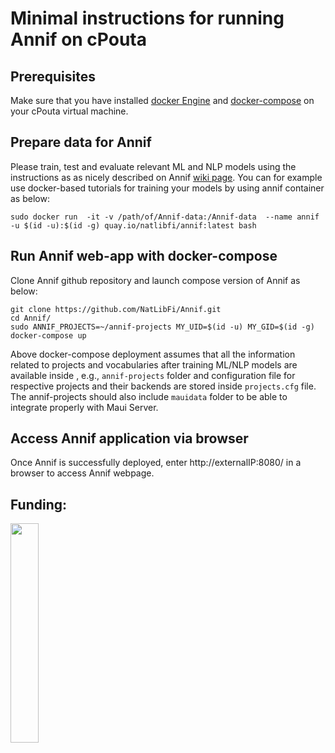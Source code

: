 
# Minimal instructions for running Annif on cPouta

## Prerequisites

Make sure that you have installed [docker Engine](https://docs.docker.com/engine/install/) and [docker-compose](https://docs.docker.com/compose/install/) on your cPouta virtual machine.

## Prepare data for Annif

Please train, test and evaluate relevant ML and NLP models using the instructions as as nicely described on Annif [wiki page](https://github.com/NatLibFi/Annif/wiki). You can for example use docker-based tutorials for training your models by using annif container as below:

```
sudo docker run  -it -v /path/of/Annif-data:/Annif-data  --name annif -u $(id -u):$(id -g) quay.io/natlibfi/annif:latest bash
```

## Run Annif web-app with docker-compose

Clone Annif github repository and launch compose version of Annif as below:

```
git clone https://github.com/NatLibFi/Annif.git
cd Annif/
sudo ANNIF_PROJECTS=~/annif-projects MY_UID=$(id -u) MY_GID=$(id -g) docker-compose up

````

Above docker-compose deployment assumes that all the information related to projects and vocabularies after training ML/NLP models are  available inside , e.g.,  `annif-projects` folder and configuration file for respective projects and their backends are stored inside `projects.cfg` file. The annif-projects should also include `mauidata`  folder to be able to integrate properly with Maui Server.

## Access Annif application via browser

Once Annif is successfully deployed, enter http://externalIP:8080/ in a browser to access Annif webpage.

## Funding:

<img src="./EU_logo.png" width="30%">
